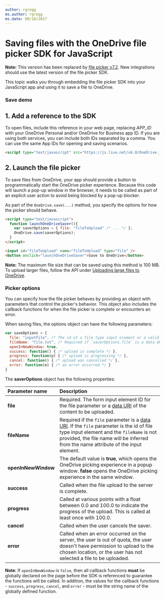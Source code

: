 ```yaml
---
author: rgregg
ms.author: rgregg
ms.date: 09/10/2017
---
```

# Saving files with the OneDrive file picker SDK for JavaScript

**Note:** This version has been replaced by [file picker v7.2](../js-v72/js-picker-save.md).
New integrations should use the latest version of the file picker SDK.


This topic walks you through embedding the file picker SDK into your JavaScript
app and using it to save a file to OneDrive.

### Save demo

## 1. Add a reference to the SDK

To open files, include this reference in your web page,
replacing *APP_ID* with your OneDrive Personal and/or OneDrive for Business
app ID. If you are using both services, you can include both IDs separated by a
comma. You can use the same App IDs for opening and saving scenarios.

```html
<script type="text/javascript" src="https://js.live.net/v6.0/OneDrive.js" id="onedrive-js" client-id="APP_ID"></script>
```

## 2. Launch the file picker

To save files from OneDrive, your app should provide a button to programmatically
start the OneDrive picker experience.    Because this code will launch
a pop-up window in the browser, it needs to be called as part of an explicit
user action to avoid being blocked by a pop-up blocker.

As part of the `OneDrive.save(...)` method, you specify the options for how
the picker should behave.

```html
<script type="text/javascript">
  function launchOneDriveSaver(){
    var saverOptions = { file: "fileToUpload" /* ... */ };
    OneDrive.save(saverOptions);
  }
</script>

<input id="fileToUpload" name="fileToUpload" type="file" />
<button onclick="launchOneDriveSaver">Save to OneDrive</button>
```

**Note:** The maximum file size that can be saved using this method is 100 MB.
To upload larger files, follow the API under
[Uploading large files to OneDrive](../../../rest-api/api/driveitem_createuploadsession.md).

### Picker options

You can specify how the file picker behaves by providing an object with parameters
that control the picker's behavior. This object also includes the callback
functions for when the file picker is complete or encounters an error.

When saving files, the options object can have the following parameters:

```javascript
var saveOptions = {
  file: "inputFile", /* The id of a file type input element or a valid data URI string */
  fileName: "file.txt", /* Required if `saverOptions.file` is a data URI string */
  openInNewWindow: true,
  success: function() { /* upload is complete */ },
  progress: function(p) { /* upload is progressing */ },
  cancel: function() { /* upload was cancelled */ },
  error: function(e) { /* an error occurred */ }
}
```

The **saverOptions** object has the following properties:

| Parameter name      | Description                                                                                                                                                                                                                                                                    |
|:--------------------|:-------------------------------------------------------------------------------------------------------------------------------------------------------------------------------------------------------------------------------------------------------------------------------|
| **file**            | Required. The form input element ID for the file parameter or a [data URI](https://en.wikipedia.org/wiki/Data_URI_scheme) of the content to be uploaded.                                                                                                                        |
| **fileName**        | Required if the `file` parameter is a [data URI](https://en.wikipedia.org/wiki/Data_URI_scheme). If the `file` parameter is the id of file type input element and the `fileName` is not provided, the file name will be inferred from the name attribute of the input element. |
| **openInNewWindow** | The default value is **true**, which opens the OneDrive picking experience in a popup window. **false** opens the OneDrive picking experience in the same window.                                                                                                              |
| **success**         | Called when the file upload to the server is complete.                                                                                                                                                                                                                         |
| **progress**        | Called at various points with a float between 0.0 and 100.0 to indicate the progress of the upload. This is called at least once with 100.0.                                                                                                                                   |
| **cancel**          | Called when the user cancels the saver.                                                                                                                                                                                                                                        |
| **error**           | Called when an error occurred on the server, the user is out of quota, the user doesn't have permission to upload to the chosen location, or the user has not selected a file to be uploaded.                                                                                  |

**Note**: If `openInNewWindow` is `false`, then all callback functions **must**
be globally declared on the page before the SDK is referenced to guarantee the
functions will be called. In addition, the values for the callback functions -
`success`, `progress`, `cancel`, and `error` - must be the string name of the
globally defined function.


<!-- {
  "type": "#page.annotation",
  "description": "Use the JavaScript picker and saver SDKs to connect your web app to OneDrive.",
  "keywords": "js,javascript,onedrive,picker,saver,open,save,cloud",
  "section": "sdks",
  "headerAdditions": [
    "<script type=\"text/javascript\" src=\"https://js.live.net/v6.0/OneDrive.js\" id=\"onedrive-js\" client-id=\"000000004C181C1C,99594742-f258-449f-af3b-a259f65d6072\"></script>"
  ],
  "footerAdditions": [
    "<link rel=\"stylesheet\" type=\"text/css\" href=\"js-sample.css\" />",
    "<script type=\"text/javascript\" src=\"unified-js-sample.js\"></script>"]
} -->
